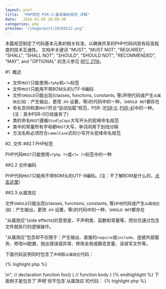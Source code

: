 ```yaml
---
layout: post
title:  "PHP规范 PSR-1:基本编码规范 详解"
date:   2016-01-05 16:00:30
categories: php
preview: "/image/post/20160122.png"
---
```


本篇规范制定了代码基本元素的相关标准，以确保共享的PHP代码间具有较高程度的技术互通性。
文档中关键词 "MUST", "MUST NOT", "REQUIRED", "SHALL", "SHALL NOT", "SHOULD", "SHOULD NOT", "RECOMMENDED", "MAY", and "OPTIONAL" 的含义参见 [RFC 2119](http://www.ietf.org/rfc/rfc2119.txt)。

#1. 概述
* 文件`MUST`只能使用`<?php`和`<?=`标签
* 文件`MUST`只能用不带BOM头的UTF-8编码
* 文件`SHOULD`只能出现(classes, functions, constants, 等)声明代码或产生`从属效应`(如：产生输出，更改 .ini 设置，等)的代码中的一种，`SHOULD NOT`都存在
* 命名空间和类`MUST`符合“自动加载”规范，PSR: [[PSR-0](http://www.php-fig.org/psr/psr-0/), [PSR-4](http://www.php-fig.org/psr/psr-4/)]中的一种。(注：其中PSR-0已经废弃了)
* 类的命名`MUST`遵循`StudlyCaps`大写开头的驼峰命名规范
* 类中的常量所有字母都`MUST`大写，单词间用下划线分隔
* 方法名称必须符合`camelCase`式的小写开头驼峰命名规范

#2. 文件
##2.1 PHP标签

PHP代码`MUST`只能使用`<?php ?>`或`<?= ?>`标签中的一种

##2.2 文件编码

PHP代码`MUST`只能用不带BOM头的UTF-8编码。(注：不了解BOM是什么的，[点击这里](http://www.kkyfj.com/php/2016/01/03/BOM-introduction.html))

##2.3 从属效应

文件`SHOULD`只能出现(classes, functions, constants, 等)`声明`代码或产生`从属效应`(如：产生输出，更改 .ini 设置，等)的代码中的一种，`SHOULD NOT`都存在

“从属效应”(side effects)的意思是，不声明类、函数和常量等，而仅仅通过包含文件就执行的逻辑操作。

“从属效应”包含却不仅限于：产生输出、直接的`require`或`include`、连接外部服务、修改ini配置、抛出错误或异常、修改全局或静态变量、读或写文件等。

下面代码反例同时包含了`声明`和`从属效应`代码：

{% highlight php %}
<?php
// side effect: change ini settings
ini_set('error_reporting', E_ALL);

// side effect: loads a file
include "file.php";

// side effect: generates output
echo "<html>\n";

// declaration
function foo()
{
    // function body
}
{% endhighlight %}

下面例子是包含了`声明`但不包含`从属效应`的代码：

{% highlight php %}
<?php
// declaration
function foo()
{
    // function body
}

// conditional declaration is *not* a side effect
if (! function_exists('bar')) {
    function bar()
    {
        // function body
    }
}
{% endhighlight %}

#3. 命名空间和类的命名

命名空间和类`MUST`符合“自动加载”规范，PSR: [[PSR-0](http://www.php-fig.org/psr/psr-0/), [PSR-4](http://www.php-fig.org/psr/psr-4/)]中的一种。(注：其中PSR-0已经废弃了)

类的命名`MUST`遵循`StudlyCaps`大写开头的驼峰命名规范

PHP 5.3及以后版本的代码`MUST`使用正式的命名空间(注：namespace的概念是PHP 5.3引入的)

例：

{% highlight php %}
<?php
// PHP 5.3 and later:
namespace Vendor\Model;

class Foo
{
}
{% endhighlight %}

5.2.x及之前的版本`SHOULD`使用伪命名空间，通常类名前面已`Vendor_` 为前缀

{% highlight php %}
<?php
// PHP 5.2.x and earlier:
class Vendor_Model_Foo
{
}
{% endhighlight %}

#4. 类的常量、属性和方法

这里“类”指代所有的classes、interfaces和traits

##4.1 常量

类中的常量所有字母都`MUST`大写，单词间用下划线分隔，例：

{% highlight php %}
<?php
namespace Vendor\Model;

class Foo
{
    const VERSION = '1.0';
    const DATE_APPROVED = '2012-06-01';
}
{% endhighlight %}

##4.2 属性

本规范不刻意要求属性名的书写方式，可以使用`StudlyCaps`(首字母大写驼峰),`camelCase`(首字母小写驼峰),`under_score`(下划线)等。
不管使用那种命名规范`SHOULD`在一定范围内保持统一，范围可以是一个命名空间、一个包、一个类或者一个方法。

##4.3 方法
方法名称必须符合`camelCase`式的小写开头驼峰命名规范

原文参考：[PSR-1: Basic Coding Standard](http://www.php-fig.org/psr/psr-1/)
